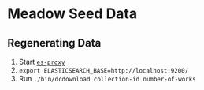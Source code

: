 # Meadow Seed Data

## Regenerating Data

1. Start [`es-proxy`](https://github.com/nulib/devstack)
2. `export ELASTICSEARCH_BASE=http://localhost:9200/`
3. Run `./bin/dcdownload collection-id number-of-works`